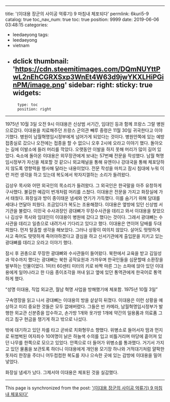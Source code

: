 
---
title: '(이대용 장군의 사이공 억류기) 9 마침내 체포되다'
permlink: 6kuri5-9
catalog: true
toc_nav_num: true
toc: true
position: 9999
date: 2019-06-06 03:48:15
categories:
- leedaeyong
tags:
- leedaeyong
- vietnam
- dclick
thumbnail: 'https://cdn.steemitimages.com/DQmNUYttPwL2nEhCGRXSxp3WnEt4W63d9jwYKXLHiPGinPM/image.png'
sidebar:
    right:
        sticky: true
widgets:
    -
        type: toc
        position: right
---



1975년 10월 3일 오전 9시 이대용은 신상범 서기간, 임대인 등과 함께 프랑스 그랄 병원으로갔다. 이대용을 치료해주던 프랑스 군의관 빼루 중령은 11월 30일 귀국한다고 이야기했다. 병원이 남월혁명임시정부에게 넘어가게 되었다는 것이다. 병원안쪽에 있는 예방접종실로 갔으나 오전에는 접종을 할 수 없으니 오후 2시에 오라고 이야기 했다. 돌아오는 길에 이발소에 들러 머리를 깍았다. 오랫동안 이발을 하지 못해 머리가 많이 길어 있었다. 숙소에 돌아온 이대용은 외무장관에게 보내는 57번째 전문을 작성했다. 남월 혁명임시정부가 자신을 체포할 것 같으니 외교채널을 통해 유엔이나 강대국을 통해 체포당하지 않도록 영향력을 행사해 달라는 내용이었다. 전문 작성을 마치고 잠시 침대에 누워 이런 저런 생각을 하고 있는데 복도에서 왁자지껄하는 소리가 들려왔다. 

김상우 목사와 어떤 외국인의 목소리가 들려왔다. 그 외국인은 한국말을 아주 유창하게 구사했다. 불길한 예감이 번개처럼 머리를 스쳤다. 이대용은 전문을 가지고 화장실에 가서 태웠다. 화장실과 방이 종이태운 냄세와 연기가 가득했다. 이를 숨기기 위해 담대를 세대나 연달아 피웠다. 조금있다가 복도는 조용해졌다. 이대용은 옆방에 있던 신상범 서기관을 불렀다. 이민국 수사과장인 광대뼈가 무장수사관을 데리고 와서 이대용을 찾았으나 김상우 목사와 임대인이 이대용이 병원에 갔다고 했다는 것이다. 그래서 광대뼈는 수사관을 데리고 일층으로 내려가서 기다리고 있다고 했다. 이대용은 연이어 담배를 두대 피웠다. 먼저 탈출할 생각을 해보았다. 그러나 상황이 여의치 않았다. 살어도 떳떳하게 사고 죽어도 떳떳하게 죽어야하겠다고 결심을 하고 신서기관에게 출입문을 지키고 있는 광대뼈를 데리고 오라고 이야기 했다. 

잠시 후 권총으로 무장한 광대뼈와 수사관들이 들어왔다. 북한에서 교육을 받고 김일성과 악수까지 했다는 광대뼈는 북한 공작요원과 가까우며 한국인들을 심문할때 소환장을 발부하는 인물이었다. 1미터 60센티 미터의 키로 바짝 마른 그는 소파에 앉아 있던 이대용에게 일어나라고 한 다음 종이조각을 꺼내 읽고 옆에 있던 통역관에게 한국어로 통역하게 했다. 

“성명 이대용, 직업 외교관, 월남 혁명 사업을 방해했기에 체포함. 1975년 10월 3일”

구속영장을 읽고 나서 광대뼈는 이대용의 방을 샅샅히 뒤졌다. 이대용은 이런 상황을 예상하고 미리 중요한 것들은 모두 없애버렸다. 그들은 빈 카메라, 남월혁명임시정부가 발행한 외교관 신분증을 압수하고, 손가방 1개와 옷가방 1개에 약간의 일용품과 의료품 그리고 침구 현금을 챙기게 하고 밖으로 나섰다. 

밖에 대기하고 있던 차를 타고 곧바로 치화형무소 향했다. 위병소로 들어서자 땀과 먼지로 뒤범벅된 여자죄수 10여명이 낡은 하늘색 수의를 입고 비틀거리며 마당에 흩어져 있던 나무를 한쪽으로 모으고 있었다. 안쪽으로 더 들어가 위병소를 통과했다. 거기서 가지고 있던 물품을 보관토록 하더니 이대용에게 개인용 모기장 하나와 거적대기처럼 얄팍한 돗자리 한장을 주더니 어두컴컴한 복도를 지나 으슥한 곳에 있는 감방에 이대용을 밀어 넣었다. 

화장실 냄세가 났다. 그제서야 이대용은 체포된 것을 실감했다.


- - -

This page is synchronized from the post: ['(이대용 장군의 사이공 억류기) 9 마침내 체포되다'](https://steemit.com/@wisdomandjustice/6kuri5-9)

